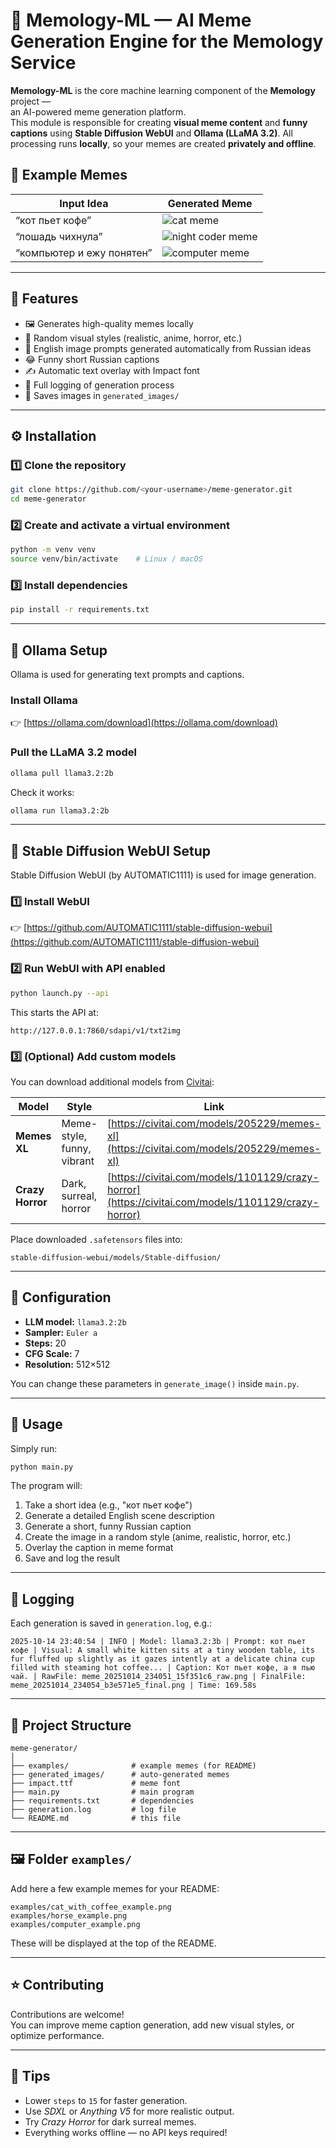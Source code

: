 # 🧠 Memology-ML — AI Meme Generation Engine for the **Memology** Service

**Memology-ML** is the core machine learning component of the **Memology** project —  
an AI-powered meme generation platform.  
This module is responsible for creating **visual meme content** and **funny captions** using **Stable Diffusion WebUI** and **Ollama (LLaMA 3.2)**.
All processing runs **locally**, so your memes are created **privately and offline**.

## 🎨 Example Memes

| Input Idea                | Generated Meme                                    |
| ------------------------- | ------------------------------------------------- |
| “кот пьет кофе”           | ![cat meme](examples/cat_with_coffee_example.png) |
| “лошадь чихнула”          | ![night coder meme](examples/horse_example.png)   |
| “компьютер и ежу понятен” | ![computer meme](examples/computer_example.png)   |

---

## 🚀 Features

- 🖼️ Generates high-quality memes locally
- 🎨 Random visual styles (realistic, anime, horror, etc.)
- 🧠 English image prompts generated automatically from Russian ideas
- 😂 Funny short Russian captions
- ✍️ Automatic text overlay with Impact font
- 📜 Full logging of generation process
- 💾 Saves images in `generated_images/`

---

## ⚙️ Installation

### 1️⃣ Clone the repository

```bash
git clone https://github.com/<your-username>/meme-generator.git
cd meme-generator
```

### 2️⃣ Create and activate a virtual environment

```bash
python -m venv venv
source venv/bin/activate    # Linux / macOS
```

### 3️⃣ Install dependencies

```bash
pip install -r requirements.txt
```

---

## 🧠 Ollama Setup

Ollama is used for generating text prompts and captions.

### Install Ollama

👉 [https://ollama.com/download](https://ollama.com/download)

### Pull the LLaMA 3.2 model

```bash
ollama pull llama3.2:2b
```

Check it works:

```bash
ollama run llama3.2:2b
```

---

## 🎨 Stable Diffusion WebUI Setup

Stable Diffusion WebUI (by AUTOMATIC1111) is used for image generation.

### 1️⃣ Install WebUI

👉 [https://github.com/AUTOMATIC1111/stable-diffusion-webui](https://github.com/AUTOMATIC1111/stable-diffusion-webui)

### 2️⃣ Run WebUI with API enabled

```bash
python launch.py --api
```

This starts the API at:

```
http://127.0.0.1:7860/sdapi/v1/txt2img
```

### 3️⃣ (Optional) Add custom models

You can download additional models from [Civitai](https://civitai.com):

| Model            | Style                      | Link                                                                                               |
| ---------------- | -------------------------- | -------------------------------------------------------------------------------------------------- |
| **Memes XL**     | Meme-style, funny, vibrant | [https://civitai.com/models/205229/memes-xl](https://civitai.com/models/205229/memes-xl)           |
| **Crazy Horror** | Dark, surreal, horror      | [https://civitai.com/models/1101129/crazy-horror](https://civitai.com/models/1101129/crazy-horror) |

Place downloaded `.safetensors` files into:

```
stable-diffusion-webui/models/Stable-diffusion/
```

---

## 🧩 Configuration

- **LLM model:** `llama3.2:2b`
- **Sampler:** `Euler a`
- **Steps:** 20
- **CFG Scale:** 7
- **Resolution:** 512×512

You can change these parameters in `generate_image()` inside `main.py`.

---

## 🧠 Usage

Simply run:

```bash
python main.py
```

The program will:

1. Take a short idea (e.g., "кот пьет кофе")
2. Generate a detailed English scene description
3. Generate a short, funny Russian caption
4. Create the image in a random style (anime, realistic, horror, etc.)
5. Overlay the caption in meme format
6. Save and log the result

---

## 📜 Logging

Each generation is saved in `generation.log`, e.g.:

```
2025-10-14 23:40:54 | INFO | Model: llama3.2:3b | Prompt: кот пьет кофе | Visual: A small white kitten sits at a tiny wooden table, its fur fluffed up slightly as it gazes intently at a delicate china cup filled with steaming hot coffee... | Caption: Кот пьет кофе, а я пью чай. | RawFile: meme_20251014_234051_15f351c6_raw.png | FinalFile: meme_20251014_234054_b3e571e5_final.png | Time: 169.58s
```

---

## 📁 Project Structure

```
meme-generator/
│
├── examples/              # example memes (for README)
├── generated_images/      # auto-generated memes
├── impact.ttf             # meme font
├── main.py                # main program
├── requirements.txt       # dependencies
├── generation.log         # log file
└── README.md              # this file
```

---

## 🖼 Folder `examples/`

Add here a few example memes for your README:

```
examples/cat_with_coffee_example.png
examples/horse_example.png
examples/computer_example.png
```

These will be displayed at the top of the README.

---

## ⭐️ Contributing

Contributions are welcome!  
You can improve meme caption generation, add new visual styles, or optimize performance.

---

## 🧰 Tips

- Lower `steps` to `15` for faster generation.
- Use _SDXL_ or _Anything V5_ for more realistic output.
- Try _Crazy Horror_ for dark surreal memes.
- Everything works offline — no API keys required!
